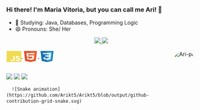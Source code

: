 ### Hi there! I'm Maria Vitoria, but you can call me Ari! 👋

- 🌱 Studying: Java, Databases, Programming Logic
- 😄 Pronouns: She/ Her

<div align="center">
  <a href="https://github.com/Arikt5">
  <img height="180em" src="https://github-readme-stats.vercel.app/api?username=Arikt5&show_icons=true&theme=synthwave&include_all_commits=true&count_private=true"/>
  <img height="180em" src="https://github-readme-stats.vercel.app/api/top-langs/?username=Arikt5&layout=compact&langs_count=7&theme=synthwave"/>
</div>
  
  <div style="display: inline_block"><br>
  <img align="center" alt="Rafa-Js" height="30" width="40" src="https://raw.githubusercontent.com/devicons/devicon/master/icons/javascript/javascript-plain.svg">
  <img align="center" alt="Rafa-HTML" height="30" width="40" src="https://raw.githubusercontent.com/devicons/devicon/master/icons/html5/html5-original.svg">
  <img align="center" alt="Rafa-CSS" height="30" width="40" src="https://raw.githubusercontent.com/devicons/devicon/master/icons/css3/css3-original.svg">
  <img align="right" alt="Ari-pic" height="150" style="border-radius:50px;" src="https://user-images.githubusercontent.com/91793259/145211749-6a288279-558f-4017-a681-8616aaf693e4.png">
</div>
  
  ##
  
  <div> 
 <a href="https://discord.gg/Arikt#5088" target="_blank"><img src="https://img.shields.io/badge/Discord-7289DA?style=for-the-badge&logo=discord&logoColor=white" target="_blank"></a> 
  <a href = "mailto:mary.vitoriahp@gmail.com"><img src="https://img.shields.io/badge/-Gmail-%23333?style=for-the-badge&logo=gmail&logoColor=white" target="_blank"></a>
  <a href="https://www.linkedin.com/in/mariavitoriasilva/" target="_blank"><img src="https://img.shields.io/badge/-LinkedIn-%230077B5?style=for-the-badge&logo=linkedin&logoColor=white" target="_blank"></a> 
    
      ![Snake animation](https://github.com/Arikt5/Arikt5/blob/output/github-contribution-grid-snake.svg)
</div>
